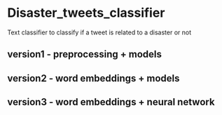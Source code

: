 # Disaster_tweets_classifier
Text classifier to classify if a tweet is related to a disaster or not

## version1 - preprocessing + models
## version2 - word embeddings + models
## version3 - word embeddings + neural network
